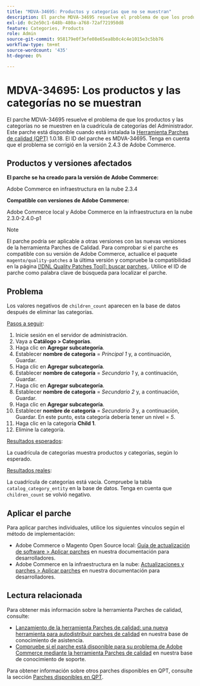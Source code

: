 ```yaml
---
title: "MDVA-34695: Productos y categorías que no se muestran"
description: El parche MDVA-34695 resuelve el problema de que los productos y las categorías no se muestren en la cuadrícula de categorías del Administrador. Este parche está disponible cuando está instalada la [Quality Patches Tool (QPT)](/help/announcements/adobe-commerce-announcements/magento-quality-patches-released-new-tool-to-self-serve-quality-patches.md) 1.0.18. El ID del parche es MDVA-34695. Tenga en cuenta que el problema se corrigió en la versión 2.4.3 de Adobe Commerce.
exl-id: 0c2e50c1-648b-480a-a768-72af721950d8
feature: Categories, Products
role: Admin
source-git-commit: 958179e0f3efe08e65ea8b0c4c4e1015e3c5bb76
workflow-type: tm+mt
source-wordcount: '435'
ht-degree: 0%

---
```


# MDVA-34695: Los productos y las categorías no se muestran

El parche MDVA-34695 resuelve el problema de que los productos y las categorías no se muestren en la cuadrícula de categorías del Administrador. Este parche está disponible cuando está instalada la [Herramienta Parches de calidad (QPT)](/help/announcements/adobe-commerce-announcements/magento-quality-patches-released-new-tool-to-self-serve-quality-patches.md) 1.0.18. El ID del parche es MDVA-34695. Tenga en cuenta que el problema se corrigió en la versión 2.4.3 de Adobe Commerce.

## Productos y versiones afectados

**El parche se ha creado para la versión de Adobe Commerce:**

Adobe Commerce en infraestructura en la nube 2.3.4

**Compatible con versiones de Adobe Commerce:**

Adobe Commerce local y Adobe Commerce en la infraestructura en la nube 2.3.0-2.4.0-p1

>[!NOTE]
>
>El parche podría ser aplicable a otras versiones con las nuevas versiones de la herramienta Parches de Calidad. Para comprobar si el parche es compatible con su versión de Adobe Commerce, actualice el paquete `magento/quality-patches` a la última versión y compruebe la compatibilidad en la página [[!DNL Quality Patches Tool]: buscar parches ](https://devdocs.magento.com/quality-patches/tool.html#patch-grid). Utilice el ID de parche como palabra clave de búsqueda para localizar el parche.

## Problema

Los valores negativos de `children_count` aparecen en la base de datos después de eliminar las categorías.

<u>Pasos a seguir</u>:

1. Inicie sesión en el servidor de administración.
1. Vaya a **Catálogo > Categorías**.
1. Haga clic en **Agregar subcategoría**.
1. Establecer **nombre de categoría** = *Principal 1* y, a continuación, Guardar.
1. Haga clic en **Agregar subcategoría**.
1. Establecer **nombre de categoría** = *Secundario 1* y, a continuación, Guardar.
1. Haga clic en **Agregar subcategoría**.
1. Establecer **nombre de categoría** = *Secundario 2* y, a continuación, Guardar.
1. Haga clic en **Agregar subcategoría**.
1. Establecer **nombre de categoría** = *Secundario 3* y, a continuación, Guardar. En este punto, esta categoría debería tener un nivel = *5*.
1. Haga clic en la categoría **Child 1**.
1. Elimine la categoría.

<u>Resultados esperados</u>:

La cuadrícula de categorías muestra productos y categorías, según lo esperado.

<u>Resultados reales</u>:

La cuadrícula de categorías está vacía. Compruebe la tabla `catalog_category_entity` en la base de datos. Tenga en cuenta que `children_count` se volvió negativo.

## Aplicar el parche

Para aplicar parches individuales, utilice los siguientes vínculos según el método de implementación:

* Adobe Commerce o Magento Open Source local: [Guía de actualización de software > Aplicar parches](https://devdocs.magento.com/guides/v2.4/comp-mgr/patching/mqp.html) en nuestra documentación para desarrolladores.
* Adobe Commerce en la infraestructura en la nube: [Actualizaciones y parches > Aplicar parches](https://devdocs.magento.com/cloud/project/project-patch.html) en nuestra documentación para desarrolladores.

## Lectura relacionada

Para obtener más información sobre la herramienta Parches de calidad, consulte:

* [Lanzamiento de la herramienta Parches de calidad: una nueva herramienta para autodistribuir parches de calidad](/help/announcements/adobe-commerce-announcements/magento-quality-patches-released-new-tool-to-self-serve-quality-patches.md) en nuestra base de conocimiento de asistencia.
* [Compruebe si el parche está disponible para su problema de Adobe Commerce mediante la herramienta Parches de calidad](/help/support-tools/patches-available-in-qpt-tool/check-patch-for-magento-issue-with-magento-quality-patches.md) en nuestra base de conocimiento de soporte.

Para obtener información sobre otros parches disponibles en QPT, consulte la sección [Parches disponibles en QPT](https://support.magento.com/hc/en-us/sections/360010506631-Patches-available-in-QPT-tool-).
